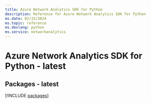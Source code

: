 ```yaml
---
title: Azure Network Analytics SDK for Python
description: Reference for Azure Network Analytics SDK for Python
ms.date: 02/15/2024
ms.topic: reference
ms.devlang: python
ms.service: networkanalytics
---
```

# Azure Network Analytics SDK for Python - latest
## Packages - latest
[!INCLUDE [packages](network-analytics-index.md)]